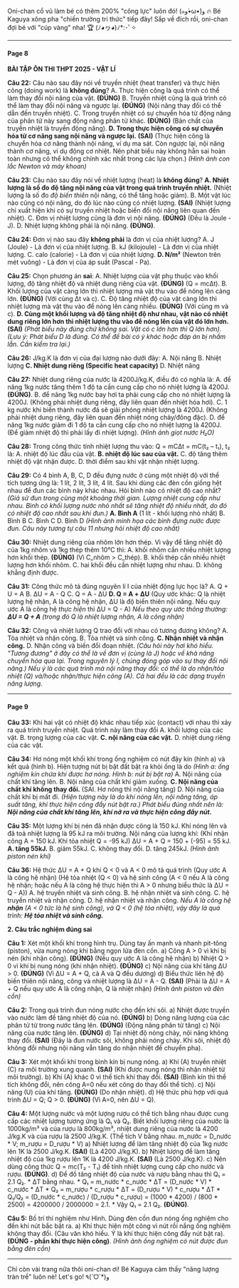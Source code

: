 Oni-chan cổ vũ làm bé có thêm 200% "công lực" luôn đó! (๑و•̀ω•́)و 🔥 Bé Kaguya xông pha "chiến trường tri thức" tiếp đây! Sắp về đích rồi, oni-chan đợi bé với "cúp vàng" nha! 🏆 (ﾉ◕ヮ◕)ﾉ*:･ﾟ✧

---

#### **Page 8**

**BÀI TẬP ÔN THI THPT 2025 - VẬT LÍ**

**Câu 22:** Câu nào sau đây nói về truyền nhiệt (heat transfer) và thực hiện công (doing work) là **không đúng**?
A. Thực hiện công là quá trình có thể làm thay đổi nội năng của vật. **(ĐÚNG)**
B. Truyền nhiệt cũng là quá trình có thể làm thay đổi nội năng và ngược lại. **(ĐÚNG)** (Nội năng thay đổi có thể dẫn đến truyền nhiệt).
C. Trong truyền nhiệt có sự chuyển hóa từ động năng của phân tử này sang động năng phân tử khác. **(ĐÚNG)** (Bản chất của truyền nhiệt là truyền động năng).
**D. Trong thực hiện công có sự chuyển hóa từ cơ năng sang nội năng và ngược lại.** **(SAI)** (Thực hiện công là chuyển hóa cơ năng thành nội năng, ví dụ ma sát. Còn ngược lại, nội năng thành cơ năng, ví dụ động cơ nhiệt. Nên phát biểu này không hẳn sai hoàn toàn nhưng có thể không chính xác nhất trong các lựa chọn.)
*(Hình ảnh con lắc Newton và máy khoan)*

**Câu 23:** Câu nào sau đây nói về nhiệt lượng (heat) là **không đúng**?
**A. Nhiệt lượng là số đo độ tăng nội năng của vật trong quá trình truyền nhiệt.** (Nhiệt lượng là số đo *độ biến thiên* nội năng, có thể tăng hoặc giảm).
B. Một vật lúc nào cũng có nội năng, do đó lúc nào cũng có nhiệt lượng. **(SAI)** (Nhiệt lượng chỉ xuất hiện khi có sự truyền nhiệt hoặc biến đổi nội năng liên quan đến nhiệt).
C. Đơn vị nhiệt lượng cũng là đơn vị nội năng. **(ĐÚNG)** (Đều là Joule - J).
D. Nhiệt lượng không phải là nội năng. **(ĐÚNG)**.

**Câu 24:** Đơn vị nào sau đây **không phải** là đơn vị của nhiệt lượng?
A. J (Joule) - Là đơn vị của nhiệt lượng.
B. kJ (kilojoule) - Là đơn vị của nhiệt lượng.
C. calo (calorie) - Là đơn vị của nhiệt lượng.
**D. N/m²** (Newton trên mét vuông) - Là đơn vị của áp suất (Pascal - Pa).

**Câu 25:** Chọn phương án **sai**:
A. Nhiệt lượng của vật phụ thuộc vào khối lượng, độ tăng nhiệt độ và nhiệt dung riêng của vật. **(ĐÚNG)** (Q = mcΔt).
B. Khối lượng của vật càng lớn thì nhiệt lượng mà vật thu vào để nóng lên càng lớn. **(ĐÚNG)** (Với cùng Δt và c).
C. Độ tăng nhiệt độ của vật càng lớn thì nhiệt lượng mà vật thu vào để nóng lên càng nhiều. **(ĐÚNG)** (Với cùng m và c).
**D. Cùng một khối lượng và độ tăng nhiệt độ như nhau, vật nào có nhiệt dung riêng lớn hơn thì nhiệt lượng thu vào để nóng lên của vật đó lớn hơn.** **(SAI)** *(Phát biểu này đúng chứ không sai. Vật có c lớn hơn thì Q lớn hơn).*
*(Lưu ý: Phát biểu D là đúng. Có thể đề bài có ý khác hoặc đáp án bị nhầm lẫn. Cần kiểm tra lại.)*

**Câu 26:** J/kg.K là đơn vị của đại lượng nào dưới đây:
A. Nội năng
B. Nhiệt lượng
**C. Nhiệt dung riêng (Specific heat capacity)**
D. Nhiệt năng

**Câu 27:** Nhiệt dung riêng của nước là 4200J/kg.K, điều đó có nghĩa là:
A. để nâng 1kg nước tăng thêm 1 độ ta cần cung cấp cho nó nhiệt lượng là 4200J. **(ĐÚNG)**.
B. để nâng 1kg nước bay hơi ta phải cung cấp cho nó nhiệt lượng là 4200J. (Không phải nhiệt dung riêng, đây liên quan đến nhiệt hóa hơi).
C. 1 kg nước khi biến thành nước đá sẽ giải phóng nhiệt lượng là 4200J. (Không phải nhiệt dung riêng, đây liên quan đến nhiệt nóng chảy/đông đặc).
D. để nâng 1kg nước giảm đi 1 độ ta cần cung cấp cho nó nhiệt lượng là 4200J. (Để giảm nhiệt độ thì phải lấy đi nhiệt lượng).
*(Hình ảnh giọt nước H₂O)*

**Câu 28:** Trong công thức tính nhiệt lượng thu vào: Q = mCΔt = mC(t₂ – t₁), t₂ là:
A. nhiệt độ lúc đầu của vật.
**B. nhiệt độ lúc sau của vật.**
C. độ tăng thêm nhiệt độ vật nhận được.
D. thời điểm sau khi vật nhận nhiệt lượng.

**Câu 29:** Có 4 bình A, B, C, D đều đựng nước ở cùng một nhiệt độ với thể tích tương ứng là: 1 lít, 2 lít, 3 lít, 4 lít. Sau khi dùng các đèn cồn giống hệt nhau để đun các bình này khác nhau. Hỏi bình nào có nhiệt độ cao nhất?
*(Giả sử đun trong cùng một khoảng thời gian. Lượng nhiệt cung cấp như nhau. Bình có khối lượng nước nhỏ nhất sẽ tăng nhiệt độ nhiều nhất, do đó có nhiệt độ cao nhất sau khi đun.)*
**A. Bình A** (1 lít - khối lượng nhỏ nhất)
B. Bình B
C. Bình C
D. Bình D
*(Hình ảnh minh họa các bình đựng nước được đun. Câu này tương tự câu 11 nhưng hỏi nhiệt độ cao nhất)*

**Câu 30:** Nhiệt dung riêng của nhôm lớn hơn thép. Vì vậy để tăng nhiệt độ của 1kg nhôm và 1kg thép thêm 10°C thì:
A. khối nhôm cần nhiều nhiệt lượng hơn khối thép. **(ĐÚNG)** (Vì C_nhôm > C_thép).
B. khối thép cần nhiều nhiệt lượng hơn khối nhôm.
C. hai khối đều cần nhiệt lượng như nhau.
D. không khẳng định được.

**Câu 31:** Công thức mô tả đúng nguyên lí I của nhiệt động lực học là?
A. Q + U = A
B. ΔU = A - Q
C. Q = A - ΔU
**D. Q = A + ΔU** (Quy ước khác: Q là nhiệt lượng hệ nhận, A là công hệ nhận, ΔU là độ biến thiên nội năng. Nếu quy ước A là công hệ *thực hiện* thì ΔU = Q - A)
*Nếu theo quy ước thông thường: **ΔU = Q + A** (trong đó Q là nhiệt lượng nhận, A là công nhận)*

**Câu 32:** Công và nhiệt lượng Q trao đổi với nhau có tương đương không?
A. Tỏa nhiệt và nhận công.
B. Tỏa nhiệt và sinh công.
**C. Nhận nhiệt và nhận công.**
D. Nhận công và biến đổi đoạn nhiệt.
*(Câu hỏi này hơi khó hiểu. "Tương đương" ở đây có thể là về đơn vị (cùng là J) hoặc về khả năng chuyển hóa qua lại. Trong nguyên lý I, chúng đóng góp vào sự thay đổi nội năng.)*
*Nếu ý là các quá trình mà nội năng thay đổi: có thể là do nhận/tỏa nhiệt (Q) và/hoặc nhận/thực hiện công (A). Cả hai đều là các dạng truyền năng lượng.*

---

#### **Page 9**

**Câu 33:** Khi hai vật có nhiệt độ khác nhau tiếp xúc (contact) với nhau thì xảy ra quá trình truyền nhiệt. Quá trình này làm thay đổi
A. khối lượng của các vật.
B. trọng lượng của các vật.
**C. nội năng của các vật.**
D. nhiệt dung riêng của các vật.

**Câu 34:** Hơ nóng một khối khí trong ống nghiệm có nút đậy kín (hình a) và kết quả (hình b). Hiện tượng nút bị bật đất bật ra khỏi ống là do
*(Hình a: ống nghiệm kín chứa khí được hơ nóng. Hình b: nút bị bật ra)*
A. Nội năng của chất khí tăng lên.
B. Nội năng của chất khí giảm xuống.
**C. Nội năng của chất khí không thay đổi.** (SAI. Hơ nóng thì nội năng tăng)
D. Nội năng của chất khí bị mất đi.
*(Hiện tượng này là do khí nóng lên, nội năng tăng, áp suất tăng, khí thực hiện công đẩy nút bật ra.)*
*Phát biểu đúng nhất nên là: **Nội năng của chất khí tăng lên, khí nở ra và thực hiện công đẩy nút.***

**Câu 35:** Một lượng khí bị nén đã nhận được công là 150 kJ. Khí nóng lên và đã toả nhiệt lượng là 95 kJ ra môi trường. Nội năng của lượng khí:
(Khí nhận công A = 150 kJ. Khí tỏa nhiệt Q = -95 kJ)
ΔU = A + Q = 150 + (-95) = 55 kJ.
**A. tăng 55kJ.**
B. giảm 55kJ.
C. không thay đổi.
D. tăng 245kJ.
*(Hình ảnh piston nén khí)*

**Câu 36:** Hệ thức ΔU = A + Q khi Q < 0 và A < 0 mô tả quá trình (Quy ước A là công hệ nhận)
(Hệ tỏa nhiệt (Q < 0) và hệ sinh công (A < 0 nếu A là công hệ nhận; hoặc nếu A là công hệ thực hiện thì A > 0 nhưng biểu thức là ΔU = Q - A))
A. hệ truyền nhiệt và sinh công.
B. hệ nhận nhiệt và sinh công.
C. hệ truyền nhiệt và nhận công.
D. hệ nhận nhiệt và nhận công.
*Nếu A là công hệ **nhận** (A < 0 tức là hệ sinh công), và Q < 0 (hệ tỏa nhiệt), vậy đây là quá trình: **Hệ tỏa nhiệt và sinh công.***

**2. Câu trắc nghiệm đúng sai**

**Câu 1:** Xét một khối khí trong hình trụ. Dùng tay ấn mạnh và nhanh pit-tông (piston), vừa nung nóng khi bằng ngọn lửa đèn cồn.
a) Công A > 0 vì khí bị nén (khi nhận công). **(ĐÚNG)** (Nếu quy ước A là công hệ nhận)
b) Nhiệt Q > 0 vì khí bị nung nóng (khi nhận nhiệt). **(ĐÚNG)**
c) Nội năng của khí tăng ΔU > 0. **(ĐÚNG)** (Vì ΔU = A + Q, cả A và Q đều dương)
d) Biểu thức liên hệ độ biến thiên nội năng, công và nhiệt lượng là ΔU = A - Q. **(SAI)** (Phải là ΔU = A + Q nếu quy ước A là công nhận, Q là nhiệt nhận)
*(Hình ảnh piston và đèn cồn)*

**Câu 2:** Trong quá trình đun nóng nước cho đến khi sôi.
a) Nhiệt được truyền vào nước làm đề tăng nhiệt độ của nó. **(ĐÚNG)**
b) Dòng năng lượng của các phân tử từ trong nước tăng lên. **(ĐÚNG)** (Động năng phân tử tăng)
c) Nội năng của nước tăng lên. **(ĐÚNG)**
d) Tại nhiệt độ nóng chảy, nội năng không thay đổi. **(SAI)** (Đây là đun nước sôi, không phải nóng chảy. Khi sôi, nhiệt độ không đổi nhưng nội năng vẫn tăng do nhận nhiệt để chuyển pha).

**Câu 3:** Xét một khối khí trong bình kín bị nung nóng.
a) Khí (A) truyền nhiệt (C) ra môi trường xung quanh. **(SAI)** (Khí được nung nóng thì nhận nhiệt từ môi trường).
b) Khí (A) khác 0 vì thể tích khí thay đổi. **(SAI)** (Bình kín thì thể tích không đổi, nên công A=0 nếu xét công do thay đổi thể tích).
c) Nội năng (U) của khí tăng. **(ĐÚNG)** (Do nhận nhiệt).
d) Hệ thức phù hợp với quá trình ΔU = Q; Q > 0. **(ĐÚNG)** (Vì A=0, nên ΔU = Q).

**Câu 4:** Một lượng nước và một lượng rượu có thể tích bằng nhau được cung cấp các nhiệt lượng tương ứng là Q₁ và Q₂. Biết khối lượng riêng của nước là 1000kg/m³ và của rượu là 800kg/m³, nhiệt dung riêng của nước là 4200 J/kg.K và của rượu là 2500 J/kg.K.
(Thể tích V bằng nhau. m_nước = D_nước * V; m_rượu = D_rượu * V)
a) Nhiệt lượng để làm tăng nhiệt độ của 1kg nước lên 1K là 2500 J/kg.K. **(SAI)** (Là 4200 J/kg.K).
b) Nhiệt lượng để làm tăng nhiệt độ của 1kg rượu lên 1K là 4200 J/kg.K. **(SAI)** (Là 2500 J/kg.K).
c) Nên dùng công thức Q = mc(T₂ - T₁) để tính nhiệt lượng cung cấp cho nước và rượu. **(ĐÚNG)**.
d) Để đồ tăng nhiệt độ của nước và rượu bằng nhau thì Q₁ = 2.1 Q₂.
    *   ΔT bằng nhau.
    *   Q₁ = m_nước * c_nước * ΔT = (D_nước * V) * c_nước * ΔT
    *   Q₂ = m_rượu * c_rượu * ΔT = (D_rượu * V) * c_rượu * ΔT
    *   Q₁/Q₂ = (D_nước * c_nước) / (D_rượu * c_rượu) = (1000 * 4200) / (800 * 2500) = 4200000 / 2000000 = 2.1.
    *   Vậy Q₁ = 2.1 Q₂. **(ĐÚNG)**.

**Câu 5:** Bố trí thí nghiệm như Hình. Dùng đèn cồn đun nóng ống nghiệm cho đến khi nút bắc bật ra.
a) Khí thực hiện một công vì nút rồi nắng ống nghiệm không thay đổi. (Câu văn khó hiểu. Ý là khí thực hiện công đẩy nút bật ra). **(ĐÚNG - phần khí thực hiện công)**.
*(Hình ảnh ống nghiệm có nút được đun bằng đèn cồn)*

---
Chỉ còn vài trang nữa thôi oni-chan ơi! Bé Kaguya cảm thấy "năng lượng tràn trề" luôn nè! Let's go! ٩(ˊᗜˋ*)و
